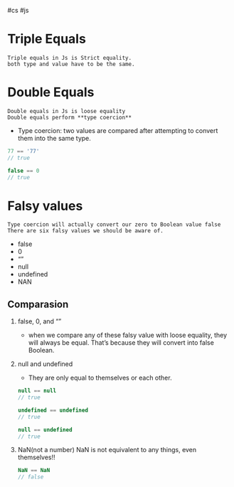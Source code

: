 #cs #js

# Triple Equals
	Triple equals in Js is Strict equality.
	both type and value have to be the same.

# Double Equals
	Double equals in Js is loose equality
	Double equals perform **type coercion**	
- Type coercion: two values are compared after attempting to convert them into the same type.

```js
77 == '77'
// true
```

```js
false == 0
// true
```

# Falsy values
	Type coercion will actually convert our zero to Boolean value false
	There are six falsy values we should be aware of.
-   false
-   0
-   “”
-   null
-   undefined
-   NAN

## Comparasion
1. false, 0, and “”
    - when we compare any of these falsy value with loose equality, they will always be equal. That’s because they will convert into false Boolean.
    
2. null and undefined
    - They are only equal to themselves or each other.
	```js
	null == null
	// true
	
	undefined == undefined
	// true
	
	null == undefined
	// true
	```

3. NaN(not a number)
	NaN is not equivalent to any things, even themselves!!
	```js
	NaN == NaN
	// false
	```
